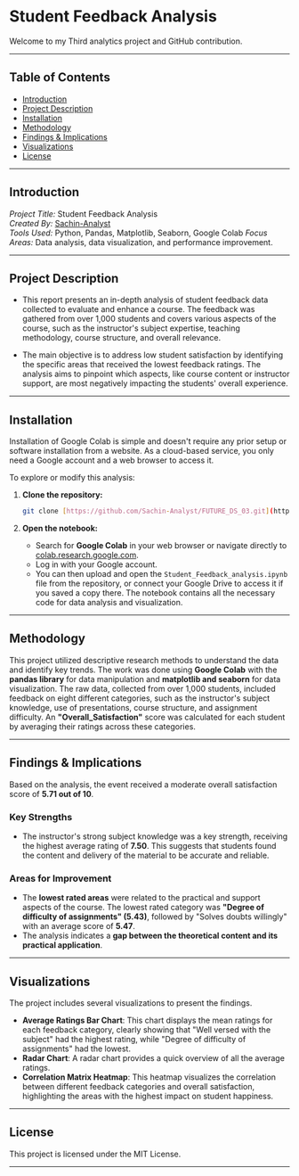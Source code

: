 # Student Feedback Analysis

Welcome to my Third analytics project and GitHub contribution.

---

## Table of Contents

- [Introduction](#introduction)  
- [Project Description](#project-description)  
- [Installation](#installation)  
- [Methodology](#Methodology)
- [Findings & Implications](#Findings_&_Implications)
- [Visualizations](#Visualizations)  
- [License](#license)

---
## Introduction

*Project Title:* Student Feedback Analysis  
*Created By:* [Sachin-Analyst](https://github.com/Sachin-Analyst)  
*Tools Used:* Python, Pandas, Matplotlib, Seaborn, Google Colab 
*Focus Areas:* Data analysis, data visualization, and performance improvement.

---

## Project Description

- This report presents an in-depth analysis of student feedback data collected to evaluate and enhance a course. The feedback was gathered from over 1,000 students and covers various aspects of the course, such as the instructor's subject expertise, teaching methodology, course structure, and overall relevance.

- The main objective is to address low student satisfaction by identifying the specific areas that received the lowest feedback ratings. The analysis aims to pinpoint which aspects, like course content or instructor support, are most negatively impacting the students' overall experience.

---

## Installation 

Installation of Google Colab is simple and doesn't require any prior setup or software installation from a website. As a cloud-based service, you only need a Google account and a web browser to access it.

To explore or modify this analysis:

1.  **Clone the repository:**
    ```bash
    git clone [https://github.com/Sachin-Analyst/FUTURE_DS_03.git](https://github.com/Sachin-Analyst/FUTURE_DS_03.git)
    ```

2.  **Open the notebook:**
    -   Search for **Google Colab** in your web browser or navigate directly to [colab.research.google.com](https://colab.research.google.com/).
    -   Log in with your Google account.
    -   You can then upload and open the `Student_Feedback_analysis.ipynb` file from the repository, or connect your Google Drive to access it if you saved a copy there. The notebook contains all the necessary code for data analysis and visualization.

---

## Methodology

This project utilized descriptive research methods to understand the data and identify key trends. The work was done using **Google Colab** with the **pandas library** for data manipulation and **matplotlib and seaborn** for data visualization. The raw data, collected from over 1,000 students, included feedback on eight different categories, such as the instructor's subject knowledge, use of presentations, course structure, and assignment difficulty. An **"Overall_Satisfaction"** score was calculated for each student by averaging their ratings across these categories.

---

## Findings & Implications

Based on the analysis, the event received a moderate overall satisfaction score of **5.71 out of 10**.

### Key Strengths

* The instructor's strong subject knowledge was a key strength, receiving the highest average rating of **7.50**. This suggests that students found the content and delivery of the material to be accurate and reliable.

### Areas for Improvement

* The **lowest rated areas** were related to the practical and support aspects of the course. The lowest rated category was **"Degree of difficulty of assignments" (5.43)**, followed by "Solves doubts willingly" with an average score of **5.47**.
* The analysis indicates a **gap between the theoretical content and its practical application**.

---


## Visualizations

The project includes several visualizations to present the findings.

* **Average Ratings Bar Chart**: This chart displays the mean ratings for each feedback category, clearly showing that "Well versed with the subject" had the highest rating, while "Degree of difficulty of assignments" had the lowest. 
* **Radar Chart**: A radar chart provides a quick overview of all the average ratings. 
* **Correlation Matrix Heatmap**: This heatmap visualizes the correlation between different feedback categories and overall satisfaction, highlighting the areas with the highest impact on student happiness.

---

## License

This project is licensed under the MIT License.

---
